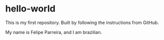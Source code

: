 # hello-world
This is my first repository. Built by following the instructions from GitHub.


My name is Felipe Parreira, and I am brazilian.
